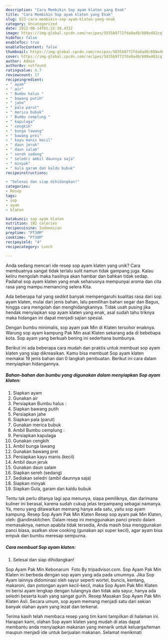 ```yaml
---
description: "Cara Membikin Sop ayam klaten yang Enak"
title: "Cara Membikin Sop ayam klaten yang Enak"
slug: 623-cara-membikin-sop-ayam-klaten-yang-enak
category: Uncategorized
date: 2022-08-14T01:22:18.431Z
image: https://img-global.cpcdn.com/recipes/5835b9772fda9ad0/680x482cq70/sop-ayam-klaten-foto-resep-utama.jpg
hideToc: false
enableToc: true
enableTocContent: false
thumbnail: https://img-global.cpcdn.com/recipes/5835b9772fda9ad0/680x482cq70/sop-ayam-klaten-foto-resep-utama.jpg
cover: https://img-global.cpcdn.com/recipes/5835b9772fda9ad0/680x482cq70/sop-ayam-klaten-foto-resep-utama.jpg
author: Admin
authorAv: notfound
ratingvalue: 4.7
reviewcount: 17
recipeingredient:
- " ayam"
- " air"
- " Bumbu halus "
- " bawang putih"
- " jahe"
- " pala parut"
- " merica bubuk"
- " Bumbu cemplung "
- " kapulaga"
- " cengkih"
- " bunga lawang"
- " bawang prei"
- " kayu manis kecil"
- " daun jeruk"
- " daun salam"
- " sereh sedang"
- " seledri ambil daunnya saja"
- " minyak"
- " Gula garam dan kaldu bubuk"
recipeinstructions:

- "Selesai dan siap dihidangkan!"
categories:
- Resep
tags:
- sop
- ayam
- klaten

katakunci: sop ayam klaten 
nutrition: 182 calories
recipecuisine: Indonesian
preptime: "PT30M"
cooktime: "PT38M"
recipeyield: "4"
recipecategory: Lunch

---
```





Anda sedang mencari ide resep sop ayam klaten yang unik? Cara membuatnya sangat tidak terlalu sulit namun tidak gampang juga. Kalau keliru mengolah maka hasilnya akan hambar dan bahkan tidak sedap. Padahal sop ayam klaten yang enak seharusnya mempunyai aroma dan cita rasa yang mampu memancing selera Kita.





Ada beberapa hal yang sedikit banyak mempengaruhi kualitas rasa dari sop ayam klaten, mulai dari jenis bahan, lalu pemilihan bahan segar dan Bagus, hingga cara mengolah dan menghidangkannya. Tidak usah pusing jika hendak menyiapkan sop ayam klaten yang enak,      asal sudah tahu triknya maka hidangan ini dapat menjadi sajian spesial.














Dengan bumbu minimalis, sop ayam pak Min di Klaten tersohor enaknya. Warung sop ayam kampung Pak Min asal Klaten sekarang ada di bebebapa kota. Sop ayam yang berkuah bening ini sederhana bumbunya.






Berikut ini ada beberapa cara mudah dan praktis untuk membuat sop ayam klaten yang siap dikreasikan. Kamu bisa membuat Sop ayam klaten memakai 19 jenis bahan dan 0 langkah pembuatan. Berikut ini cara dalam menyiapkan hidangannya.

<!--inarticleads1-->

##### Bahan-bahan dan bumbu yang digunakan dalam menyiapkan Sop ayam klaten:

1. Siapkan  ayam
1. Gunakan  air
1. Persiapkan  Bumbu halus :
1. Siapkan  bawang putih
1. Persiapkan  jahe
1. Siapkan  pala (parut)
1. Gunakan  merica bubuk
1. Ambil  Bumbu cemplung :
1. Persiapkan  kapulaga
1. Gunakan  cengkih
1. Ambil  bunga lawang
1. Gunakan  bawang prei
1. Persiapkan  kayu manis (kecil)
1. Ambil  daun jeruk
1. Gunakan  daun salam
1. Siapkan  sereh (sedang)
1. Sediakan  seledri (ambil daunnya saja)
1. Siapkan  minyak
1. Siapkan  Gula, garam dan kaldu bubuk


Tentu tak perlu ditanya lagi apa menunya, siapa pemiliknya, dan darimana kuliner ini berasal, karena sudah cukup jelas terpampang sebagai namanya. Ya, menu yang ditawarkan memang hanya ada satu, yaitu sop ayam kampung. Resep Sop Ayam Pak Min Klaten Resep sop ayam pak Min Klaten, oleh: @andinskitchen. Dalam resep ini menggunakan panci presto dalam memasaknya, namun apabila tidak tersedia, Anda masih bisa menggunakan panci biasa, asalkan slow cooking (gunakan api super kecil), agar ayam bisa empuk dan bumbu meresap sempurna. 

<!--inarticleads2-->

##### Cara membuat Sop ayam klaten:


1. Selesai dan siap dihidangkan!

Sop Ayam Pak Min Kebonarum ️ Foto By tripadvisor.com. Sop Ayam Pak Min Klaten ini berbeda dengan sop ayam yang ada pada umumnya. Jika Sop Ayam lainnya didominasi oleh sayur seperti wortel, buncis, kentang, makaroni, dan potongan ayam kecil-kecil, maka Sop Ayam Pak Min Klaten ini berisi ayam lengkap dengan tulangnya dan tidak ada sayur, hanya ada seledri beserta kuah yang sangat gurih. Resep Masakan Sop Ayam Pak Min Klaten Asli. Secara umum, sop ayam memang menjadi satu dari sekian banyak olahan ayam yang lezat dan terkenal. 

Terima kasih telah membaca resep yang tim kami tampilkan di halaman ini. Harapan kami, olahan Sop ayam klaten yang mudah di atas dapat membantu anda menyiapkan makanan yang menarik untuk keluarga/teman maupun menjadi ide untuk berjualan makanan. Selamat menikmati
